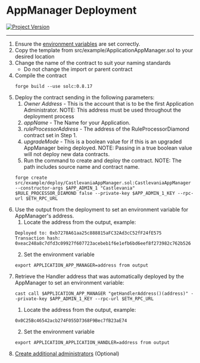 # AppManager Deployment
[![Project Version][version-image]][version-url]

---

1. Ensure the [environment variables][environment-url] are set correctly.
2. Copy the template from src/example/ApplicationAppManager.sol to your desired location
3. Change the name of the contract to suit your naming standards
   - Do not change the import or parent contract
4. Compile the contract
   ````
   forge build --use solc:0.8.17

   ````
5. Deploy the contract sending in the following parameters:
    1. _Owner Address_ - This is the account that is to be the first Application Administrator. NOTE: This address must be used throughout the deployment process
    2. _appName_ - The Name for your Application. 
    3. _ruleProcessorAddress_ - The address of the RuleProcessorDiamond contract set in Step 1.
    4. _upgradeMode_ - This is a boolean value for if this is an upgraded AppManager being deployed. NOTE: Passing in a true boolean value will not deploy new data contracts. 
    5. Run the command to create and deploy the contract. NOTE: The path includes source name and contract name.
    ````
    forge create src/example/deploy/CastlevaniaAppManager.sol:CastlevaniaAppManager --constructor-args $APP_ADMIN_1 "Castlevania" $RULE_PROCESSOR_DIAMOND false --private-key $APP_ADMIN_1_KEY --rpc-url $ETH_RPC_URL
    ````
6. Use the output from the deployment to set an environment variable for AppManager's address.
    1. Locate the address from the output, example:
    ````
    Deployed to: 0xb7278A61aa25c888815aFC32Ad3cC52fF24fE575
    Transaction hash: 0xeac248a8c7dfd3c09927f607723acebeb1f6e1efb6bd6eef8f273982c762b526
    ````
    2. Set the environment variable
    ````
    export APPLICATION_APP_MANAGER=address from output
    ````
7. Retrieve the Handler address that was automatically deployed by the AppManager to set an environment variable:
    ````
    cast call $APPLICATION_APP_MANAGER "getHandlerAddress()(address)" --private-key $APP_ADMIN_1_KEY --rpc-url $ETH_RPC_URL
    ````
    1. Locate the address from the output, example:
    ````
    0x0C25Bc46542acb274F055D7368F9Bec7fB23aE74
    ````
    2. Set the environment variable
    ````
    export APPLICATION_APPLICATION_HANDLER=address from output
    ````
8. [Create additional administrators][createAdminRole-url] (Optional)
   


<!-- These are the body links -->
[createAdminRole-url]: ../permissions/ADMIN-CONFIG.md
[deploymentDirectory-url]: ./DEPLOYMENT-DIRECTORY.md
[environment-url]: ./SET-ENVIRONMENT.md



<!-- These are the header links -->
[version-image]: https://img.shields.io/badge/Version-1.0.0-brightgreen?style=for-the-badge&logo=appveyor
[version-url]: https://github.com/thrackle-io/Tron